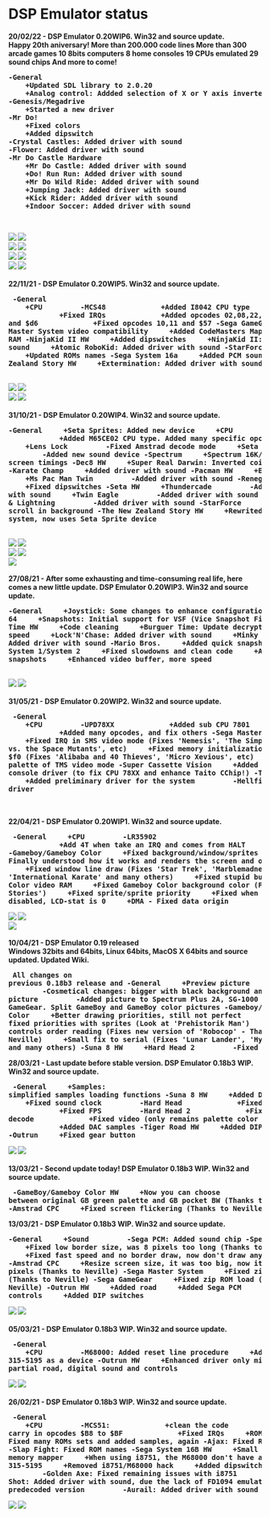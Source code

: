 ﻿# DSP Emulator status #
<b>20/02/22 - DSP Emulator 0.20WIP6. Win32 and source update.<br>
Happy 20th aniversary!
More than 200.000 code lines
More than 300 arcade games
10 8bits computers
8 home consoles
19 CPUs emulated
29 sound chips
And more to come!
<pre>
-General
    +Updated SDL library to 2.0.20
    +Analog control: Addded selection of X or Y axis inverted
-Genesis/Megadrive
    +Started a new driver
-Mr Do!
    +Fixed colors
    +Added dipswitch
-Crystal Castles: Added driver with sound
-Flower: Added driver with sound
-Mr Do Castle Hardware
    +Mr Do Castle: Added driver with sound
    +Do! Run Run: Added driver with sound
    +Mr Do Wild Ride: Added driver with sound
    +Jumping Jack: Added driver with sound
    +Kick Rider: Added driver with sound
    +Indoor Soccer: Added driver with sound
</pre><br>
<img src="https://i.ibb.co/YRpBMZn/ccastles.png"> <img src="https://i.ibb.co/QK4H7bL/Flower.png"><br>
<img src="https://i.ibb.co/bL1nPyV/docastle.png"> <img src="https://i.ibb.co/5vCDj3Q/dorunrun.png"><br>
<img src="https://i.ibb.co/PCfncpm/dowild.png"> <img src="https://i.ibb.co/cx19TTm/jjack.png"><br>
<img src="https://i.ibb.co/SN4wrdn/kickrider.png"> <img src="https://i.ibb.co/G9hgj0n/insoccer.png"><br><br>
<b>22/11/21 - DSP Emulator 0.20WIP5. Win32 and source update.<br><pre>
-General
    +CPU
        -MCS48
            +Added I8042 CPU type
            +Fixed IRQs
            +Added opcodes $02,$08,$22,$35,$40,$41,$60,$61,$65,$86,$89,$8a,$90,$c7 and $d6
            +Fixed opcodes $10,$11 and $57
-Sega GameGear
    +Added Master System video compatibility
    +Added CodeMasters Mapper extra RAM
-NinjaKid II HW
    +Added dipswitches
    +NinjaKid II: Added PCM sound
    +Atomic RoboKid: Added driver with sound
-StarForce
    +Updated ROMs names
-Sega System 16a
    +Added PCM sound
-The New Zealand Story HW
    +Extermination: Added driver with sound
</pre><br>
<img src="https://i.ibb.co/sVXs8Cj/Extermination.png"> <img src="https://i.ibb.co/ysdpg20/Atomic-Robo-kid.png"><br>
<img src="https://i.ibb.co/Qj0Y1Y3/castle.png"> <img src="https://i.ibb.co/nnjPJ4r/outrun-europa.png"><br><br>
<b>31/10/21 - DSP Emulator 0.20WIP4. Win32 and source update.<br><pre>
-General
    +Seta Sprites: Added new device
    +CPU
        -M6502
            +Added M65CE02 CPU type. Added many specific opcodes
    +Lens Lock
        -Fixed Amstrad decode mode
    +Seta X1-010
        -Added new sound device
-Spectrum
    +Spectrum 16K/48K fixed screen timings
-Dec8 HW
    +Super Real Darwin: Inverted coin input
-Karate Champ
    +Added driver with sound
-Pacman HW
    +Enhance IRQs
    +Ms Pac Man Twin
        -Added driver with sound
-Renegade
    +Fixed dipswitches
-Seta HW
    +Thundercade
        -Added driver with sound
    +Twin Eagle
        -Added driver with sound
    +Thunder & Lightning
        -Added driver with sound
-StarForce
    +Fixed X scroll in background
-The New Zealand Story HW
    +Rewrited video system, now uses Seta Sprite device
</pre><br>
<img src="https://i.ibb.co/1v0t051/Karate-Champ.png"> <img src="https://i.ibb.co/LCjkcSF/Ms-Pac-Man-Twin.png"><br>
<img src="https://i.ibb.co/THTbTq6/Thunder-Lightning.png" > <img src="https://i.ibb.co/3WdcDhH/Thundercade.png" ><br>
<img src="https://i.ibb.co/2d2z7vQ/Twin-Eagle.png"><br><br>
<b>27/08/21 - After some exhausting and time-consuming real life, here comes a new little update. DSP Emulator 0.20WIP3. Win32 and source update.<br><pre>
-General
    +Joystick: Some changes to enhance configuration
-Commodore 64
    +Snapshots: Initial support for VSF (Vice Snapshot File)
-Burguer Time HW
    +Code cleaning
    +Burguer Time: Update decryption, more speed
    +Lock'N'Chase: Added driver with sound
    +Minky Monkey: Added driver with sound
-Mario Bros.
    +Added quick snapshots
-Sega System 1/System 2
    +Fixed slowdowns and clean code
    +Added quick snapshots
    +Enhanced video buffer, more speed
</pre><br>
<img src='https://i.ibb.co/2dhK7yY/lnc.png'> <img src='https://i.ibb.co/BNhzcvg/mmonkey.png'><br><br>
<b>31/05/21 - DSP Emulator 0.20WIP2. Win32 and source update.<br><pre>
-General
    +CPU
        -UPD78XX
            +Added sub CPU 7801
            +Added many opcodes, and fix others
-Sega Master System
    +Fixed IRQ in SMS video mode (Fixes 'Nemesis', 'The Simpsons - Bart vs. the Space Mutants', etc)
    +Fixed memory initialization with value $f0 (Fixes 'Alibaba and 40 Thieves', 'Micro Xevious', etc)
    +Change palette of TMS video mode
-Super Cassette Vision
    +Added preliminary console driver (to fix CPU 78XX and enhance Taito CChip!)
-Toaplan 1
    +Added preliminary driver for the system
        -Hellfire: Basic driver 
</pre><br><br>
<b>22/04/21 - DSP Emulator 0.20WIP1. Win32 and source update.<br><pre>
-General
    +CPU
        -LR35902
            +Add 4T when take an IRQ and comes from HALT
-Gameboy/Gameboy Color
    +Fixed background/window/sprites prorities. Finally understood how it works and renders the screen and objects
    +Fixed window line draw (Fixes 'Star Trek', 'Marblemadness', 'International Karate' and many others)
    +Fixed stupid bug in Gamboy Color video RAM
    +Fixed Gameboy Color background color (Fixes 'Yoda Stories')
    +Fixed sprite/sprite priority
    +Fixed when LCD is disabled, LCD-stat is 0
    +DMA - Fixed data origin 
</pre>
<img src='https://i.ibb.co/p2X10Tc/karate.jpg'> <img src='https://i.ibb.co/k2mwrPG/startrek.jpg'><br>
<img src='https://i.ibb.co/JtgQtNG/Yoda.jpg'><br><br>
<b>10/04/21 - DSP Emulator 0.19 released<br>
Windows 32bits and 64bits, Linux 64bits, MacOS X 64bits and source updated. Updated Wiki.<br><pre>
All changes on previous 0.18b3 release and
-General
    +Preview picture
        -Cosmetical changes: bigger with black background and scaled picture
        -Added picture to Spectrum Plus 2A, SG-1000 and GameGear. Split GameBoy and GameBoy color pictures
-Gameboy/Gameboy Color
    +Better drawing priorities, still not perfect
    +Window: fixed priorities with sprites (Look at 'Prehistorik Man')
    +Fixed controls order reading (Fixes new version of 'Robocop' - Thanks to Neville)
    +Small fix to serial (Fixes 'Lunar Lander', 'Hyper Dunk' and many others)
-Suna 8 HW
    +Hard Head 2
        -Fixed palette
</pre>
<b>28/03/21 - Last update before stable version. DSP Emulator 0.18b3 WIP. Win32 and source update.<br><pre>
-General
    +Samples: simplified samples loading functions
-Suna 8 HW
    +Added DIP switches
    +Fixed sound clock
        -Hard Head
            +Fixed DAC samples
            +Fixed FPS
        -Hard Head 2
            +Fixed ROM decode
            +Fixed video (only remains palette color problem)
            +Added DAC samples
-Tiger Road HW
    +Added DIP switches
-Outrun
    +Fixed gear button
</pre>
<img src='https://i.ibb.co/3vsqcdv/hh2-1.jpg'> <img src='https://i.ibb.co/233KTxs/hh2-2.jpg'><br><br>
<b>13/03/21 - Second update today! DSP Emulator 0.18b3 WIP. Win32 and source update.<br><pre>
-GameBoy/Gameboy Color HW
    +Now you can choose between original GB green palette and GB pocket BW (Thanks to Neville)
-Amstrad CPC
    +Fixed screen flickering (Thanks to Neville)
</pre>
<b>13/03/21 - DSP Emulator 0.18b3 WIP. Win32 and source update.<br><pre>
-General
    +Sound
        -Sega PCM: Added sound chip
-Spectrum
    +Fixed low border size, was 8 pixels too long (Thanks to Neville)
    +Fixed fast speed and no border draw, now don't draw any border
-Amstrad CPC
    +Resize screen size, it was too big, now it's 384x272 pixels (Thanks to Neville)
-Sega Master System
    +Fixed zip ROM load (Thanks to Neville)
-Sega GameGear
    +Fixed zip ROM load (Thanks to Neville)
-Outrun HW
    +Added road
    +Added Sega PCM
    +Added controls
    +Added DIP switches
</pre>
<img src='https://i.ibb.co/RcKQtpX/Outrun-1.jpg'> <img src='https://i.ibb.co/GJmTSdT/Outrun-2.jpg'><br><br>
<b>05/03/21 - DSP Emulator 0.18b3 WIP. Win32 and source update.<br><pre>
-General
    +CPU
        -M68000: Added reset line procedure
    +Added Sega 315-5195 as a device
-Outrun HW
    +Enhanced driver only missing: partial road, digital sound and controls
</pre>
<img src='https://i.ibb.co/4VZGbtv/Outrun-1.jpg'> <img src='https://i.ibb.co/fvp9PQL/Outrun-2.jpg'><br><br>
<b>26/02/21 - DSP Emulator 0.18b3 WIP. Win32 and source update.<br><pre>
-General
    +CPU
        -MCS51:
            +clean the code
            +Fixed carry in opcodes $B8 to $BF
            +Fixed IRQs
    +ROMS export: Fixed many ROMs sets and added samples, again
-Ajax: Fixed ROM names
-Slap Fight: Fixed ROM names
-Sega System 16B HW
    +Small fix to memory mapper
    +When using i8751, the M68000 don't have access to 315-5195
    +Removed i8751/M68000 hack
    +Added dipswitches
        -Golden Axe: Fixed remaining issues with i8751
        -Passing Shot: Added driver with sound, due the lack of FD1094 emulation using predecoded version
        -Aurail: Added driver with sound
</pre>
<img src='https://i.ibb.co/d4KG1Mr/passingshot.jpg'> <img src='https://i.ibb.co/b3mqHPb/Aurail.jpg'><br><br>